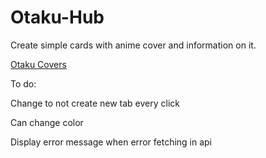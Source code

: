 # Otaku-Hub
Create simple cards with anime cover and information on it.


[Otaku Covers](https://shanmukhisaway.github.io/otaku-hub/)


To do:

Change to not create new tab every click

Can change color

Display error message when error fetching in api
